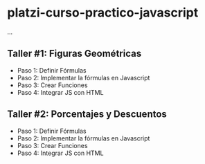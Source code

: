 # platzi-curso-practico-javascript

...

## Taller #1: Figuras Geométricas

- Paso 1: Definir Fórmulas
- Paso 2: Implementar la fórmulas en Javascript
- Paso 3: Crear Funciones
- Paso 4: Integrar JS con HTML

## Taller #2: Porcentajes y Descuentos

- Paso 1: Definir Fórmulas
- Paso 2: Implementar la fórmulas en Javascript
- Paso 3: Crear Funciones
- Paso 4: Integrar JS con HTML